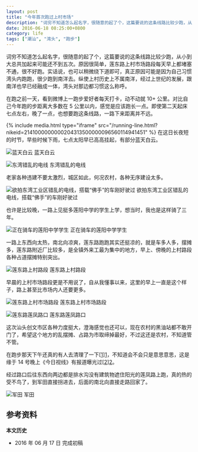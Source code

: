 ```yaml
---
layout: post
title: "今年首次跑过上村市场"
description: "词穷不知道怎么起名字，很随意的起了个，这篇要说的这条线路比较少跑，从小到大总共加起来可能还不到五次。原因很简单，莲东路上村市场路段每天早上都堵塞不通，很不好跑。"
date: 2016-06-18 08:25:00+0800
category: life
tags: ["潮汕", "湾头", "跑步"]
---
```


词穷不知道怎么起名字，很随意的起了个，这篇要说的这条线路比较少跑，从小到大总共加起来可能还不到五次。原因很简单，莲东路上村市场路段每天早上都堵塞不通，很不好跑。实话说，也可以稍微绕下道即可，真正原因可能是因为自己习惯湾头内跑跑，很少跑到南洋去。纵使上村历史上不属南洋，经过上世纪的发展，跟南洋也早已经融成一体，湾头对那边都习惯这么称呼。

在跑之前一天，看到微博上一跑步爱好者每天打卡，动不动就 10+ 公里。对比自己今年跑的步距离大多数在 5 公里以内，感觉是应该跑长一点。即使第二天起床七点左右，晚了一点，也想要跑这条线路，一路下来距离并不远。

{% include media.html type="iframe" src="/running-line.html?nikeid=2141000000000204313500000096560114941451" %}
在这日长夜短的时节，早些时候下雨，七点太阳早已高高挂起，有部分蓝天白云。

![蓝天白云]({{site.IMG_PATH}}/the-first-run-through-shangcun-market-of-2016-01.jpg_640)
蓝天白云

![东湾错乱的电线]({{site.IMG_PATH}}/the-first-run-through-shangcun-market-of-2016-02.jpg_640)
东湾错乱的电线

老家各种违建不要太激烈，城区如此，何况农村，各种无序建设太多。

![欲拍东湾工业区错乱的电线，搭载“佛手”的车刚好驶过]({{site.IMG_PATH}}/the-first-run-through-shangcun-market-of-2016-03.jpg_640)
欲拍东湾工业区错乱的电线，搭载“佛手”的车刚好驶过

也许是比较晚，一路上见挺多莲阳中学的学生上学，想当时，我也是这样骑了三年。

![正在骑车的莲阳中学学生]({{site.IMG_PATH}}/the-first-run-through-shangcun-market-of-2016-04.jpg_640)
正在骑车的莲阳中学学生

一路上东西向太热，南北向凉爽，莲东路跑跑其实还挺凉的，就是车多人多，摆摊多，莲东路附近厂比较多，是全镇外来工最为集中的地方，早上、傍晚的上村路段各种占道摆摊特别突出。

![莲东路上村路段]({{site.IMG_PATH}}/the-first-run-through-shangcun-market-of-2016-05.jpg_640)
莲东路上村路段

早晨的上村市场路段更是不用说了，自从我懂事以来，这里的早上一直是这个样子，路上甚至比市场内人还要更多。

![莲东路上村市场路段]({{site.IMG_PATH}}/the-first-run-through-shangcun-market-of-2016-06.jpg_640)
莲东路上村市场路段

![莲东路莲凤路口]({{site.IMG_PATH}}/the-first-run-through-shangcun-market-of-2016-07.jpg_640)
莲东路莲凤路口

这次汕头创文市区各种力度挺大，澄海感觉也还可以，现在农村的黑油站都不敢开门了，希望这个地方的乱摆摊、占路为市取缔掉最好，不过这还是农村，不知道管不管。

在跑步那天下午还真的有人去清理了一下[[1]][1]，不知道会不会只是意思意思，这是缘于 14 号晚上《今日视线》有报道曝光过[[2]][2]。

经过路口后往东西向两边都是排水沟没有建筑物遮住阳光的莲凤路上跑，真的热的受不鸟了，到军田直接拐进去，后面的南北向直接走路回家了。

![军田]({{site.IMG_PATH}}/the-first-run-through-shangcun-market-of-2016-08.jpg_640)
军田

## 参考资料

[1]: http://mp.weixin.qq.com/s?__biz=MzAwODUxMjI0MA==&mid=2649837964&idx=6&sn=d48f4e4dac1d931b54a7f5364650cbbc "【创文】莲下镇清理整治莲东路占道经营现象"
[2]: http://www.strtv.cn/e/d/2016-6-14/146591188169.shtml "曝光台 2016-06-14"

**本文历史**

* 2016 年 06 月 17 日 完成初稿
